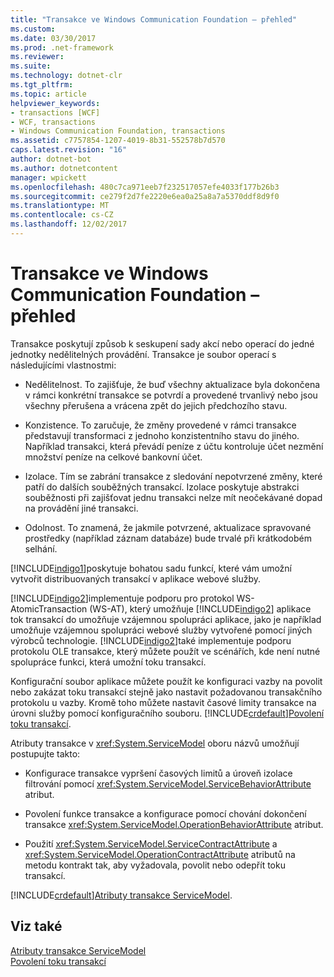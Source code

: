 ```yaml
---
title: "Transakce ve Windows Communication Foundation – přehled"
ms.custom: 
ms.date: 03/30/2017
ms.prod: .net-framework
ms.reviewer: 
ms.suite: 
ms.technology: dotnet-clr
ms.tgt_pltfrm: 
ms.topic: article
helpviewer_keywords:
- transactions [WCF]
- WCF, transactions
- Windows Communication Foundation, transactions
ms.assetid: c7757854-1207-4019-8b31-552578b7d570
caps.latest.revision: "16"
author: dotnet-bot
ms.author: dotnetcontent
manager: wpickett
ms.openlocfilehash: 480c7ca971eeb7f232517057efe4033f177b26b3
ms.sourcegitcommit: ce279f2d7fe2220e6ea0a25a8a7a5370ddf8d9f0
ms.translationtype: MT
ms.contentlocale: cs-CZ
ms.lasthandoff: 12/02/2017
---
```

# <a name="windows-communication-foundation-transactions-overview"></a>Transakce ve Windows Communication Foundation – přehled
Transakce poskytují způsob k seskupení sady akcí nebo operací do jedné jednotky nedělitelných provádění. Transakce je soubor operací s následujícími vlastnostmi:  
  
-   Nedělitelnost. To zajišťuje, že buď všechny aktualizace byla dokončena v rámci konkrétní transakce se potvrdí a provedené trvanlivý nebo jsou všechny přerušena a vrácena zpět do jejich předchozího stavu.  
  
-   Konzistence. To zaručuje, že změny provedené v rámci transakce představují transformaci z jednoho konzistentního stavu do jiného. Například transakci, která převádí peníze z účtu kontroluje účet nezmění množství peníze na celkové bankovní účet.  
  
-   Izolace. Tím se zabrání transakce z sledování nepotvrzené změny, které patří do dalších souběžných transakcí. Izolace poskytuje abstrakci souběžnosti při zajišťovat jednu transakci nelze mít neočekávané dopad na provádění jiné transakci.  
  
-   Odolnost. To znamená, že jakmile potvrzené, aktualizace spravované prostředky (například záznam databáze) bude trvalé při krátkodobém selhání.  
  
 [!INCLUDE[indigo1](../../../../includes/indigo1-md.md)]poskytuje bohatou sadu funkcí, které vám umožní vytvořit distribuovaných transakcí v aplikace webové služby.  
  
 [!INCLUDE[indigo2](../../../../includes/indigo2-md.md)]implementuje podporu pro protokol WS-AtomicTransaction (WS-AT), který umožňuje [!INCLUDE[indigo2](../../../../includes/indigo2-md.md)] aplikace tok transakcí do umožňuje vzájemnou spolupráci aplikace, jako je například umožňuje vzájemnou spolupráci webové služby vytvořené pomocí jiných výrobců technologie. [!INCLUDE[indigo2](../../../../includes/indigo2-md.md)]také implementuje podporu protokolu OLE transakce, který můžete použít ve scénářích, kde není nutné spolupráce funkci, která umožní toku transakcí.  
  
 Konfigurační soubor aplikace můžete použít ke konfiguraci vazby na povolit nebo zakázat toku transakcí stejně jako nastavit požadovanou transakčního protokolu u vazby. Kromě toho můžete nastavit časové limity transakce na úrovni služby pomocí konfiguračního souboru. [!INCLUDE[crdefault](../../../../includes/crdefault-md.md)][Povolení toku transakcí](../../../../docs/framework/wcf/feature-details/enabling-transaction-flow.md).  
  
 Atributy transakce v <xref:System.ServiceModel> oboru názvů umožňují postupujte takto:  
  
-   Konfigurace transakce vypršení časových limitů a úroveň izolace filtrování pomocí <xref:System.ServiceModel.ServiceBehaviorAttribute> atribut.  
  
-   Povolení funkce transakce a konfigurace pomocí chování dokončení transakce <xref:System.ServiceModel.OperationBehaviorAttribute> atribut.  
  
-   Použití <xref:System.ServiceModel.ServiceContractAttribute> a <xref:System.ServiceModel.OperationContractAttribute> atributů na metodu kontrakt tak, aby vyžadovala, povolit nebo odepřít toku transakcí.  
  
 [!INCLUDE[crdefault](../../../../includes/crdefault-md.md)][Atributy transakce ServiceModel](../../../../docs/framework/wcf/feature-details/servicemodel-transaction-attributes.md).  
  
## <a name="see-also"></a>Viz také  
 [Atributy transakce ServiceModel](../../../../docs/framework/wcf/feature-details/servicemodel-transaction-attributes.md)  
 [Povolení toku transakcí](../../../../docs/framework/wcf/feature-details/enabling-transaction-flow.md)
